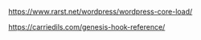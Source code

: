https://www.rarst.net/wordpress/wordpress-core-load/

https://carriedils.com/genesis-hook-reference/